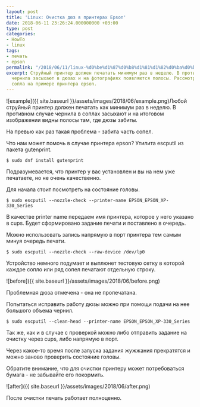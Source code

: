 ```yaml
---
layout: post
title: 'Linux: Очистка дюз в принтерах Epson'
date: 2018-06-11 23:26:24.000000000 +03:00
type: post
categories:
- HowTo
- linux
tags:
- печать
- epson
permalink: "/2018/06/11/linux-%d0%be%d1%87%d0%b8%d1%81%d1%82%d0%ba%d0%b0-%d0%b4%d1%8e%d0%b7-%d0%b2-%d0%bf%d1%80%d0%b8%d0%bd%d1%82%d0%b5%d1%80%d0%b0%d1%85-epson/"
excerpt: Струйный принтер должен печатать минимум раз в неделю. В противном случае
  чернила засыхают в дюзах и на фотографиях появляются полосы. Рассмотрим как очистить
  сопла на примере принтера epson.
---
```

![example]({{ site.baseurl }}/assets/images/2018/06/example.png)Любой струйный принтер должен печатать как минимум раз в неделю. В противном случае чернила в соплах засыхают и на итоговом изображении видны полосы там, где дюзы забиты.

На превью как раз такая проблема - забита часть сопел.

<!--more-->

Что нам может помочь в случае принтера epson? Утилита escputil из пакета gutenprint.

```shell
$ sudo dnf install gutenprint
```

Подразумевается, что принтер у вас установлен и вы на нем уже печатаете, но не очень качественно.

Для начала стоит посмотреть на состояние головы.

```shell
$ sudo escputil --nozzle-check --printer-name EPSON_EPSON_XP-330_Series
```

В качестве printer name передаем имя принтера, которое у него указано в cups. Будет сформировано задание печати и поставлено в очередь.

Можно использовать запись напрямую в порт принтера тем самым минуя очередь печати.

```shell
$ sudo escputil --nozzle-check --raw-device /dev/lp0
```

Устройство немного подумает и выплюнет тестовую сетку в которой каждое сопло или ряд сопел печатают отдельную строку.

![before]({{ site.baseurl }}/assets/images/2018/06/before.png)

Проблемная дюза отмечена - она не пропечатана.

Попытаться исправить работу дюзы можно при помощи подачи на нее большого объема чернил.

```
$ sudo escputil --clean-head --printer-name EPSON_EPSON_XP-330_Series
```

Так же, как и в случае с проверкой можно либо отправить задание на очистку через cups, либо напрямую в порт.

Через какое-то время после запуска задания жужжания прекратятся и можно заново проверить состояние головы.

Обратите внимание, что для очистки принтеру может потребоваться бумага - не забывайте его покормить.

![after]({{ site.baseurl }}/assets/images/2018/06/after.png)

После очистки печать работает полноценно.

